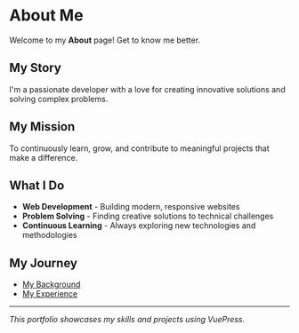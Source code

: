 # About Me

Welcome to my **About** page! Get to know me better.

## My Story

I'm a passionate developer with a love for creating innovative solutions and solving complex problems.

## My Mission

To continuously learn, grow, and contribute to meaningful projects that make a difference.

## What I Do

- **Web Development** - Building modern, responsive websites
- **Problem Solving** - Finding creative solutions to technical challenges
- **Continuous Learning** - Always exploring new technologies and methodologies

## My Journey

- [My Background](/about/background/)
- [My Experience](/about/experience/)

---

*This portfolio showcases my skills and projects using VuePress.*
